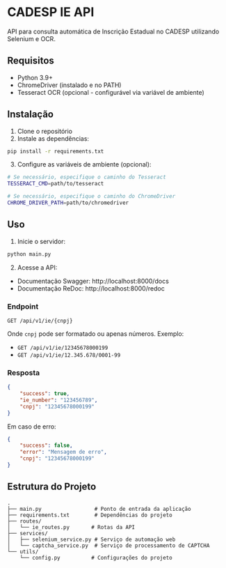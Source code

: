 # CADESP IE API

API para consulta automática de Inscrição Estadual no CADESP utilizando Selenium e OCR.

## Requisitos

- Python 3.9+
- ChromeDriver (instalado e no PATH)
- Tesseract OCR (opcional - configurável via variável de ambiente)

## Instalação

1. Clone o repositório
2. Instale as dependências:
```bash
pip install -r requirements.txt
```

3. Configure as variáveis de ambiente (opcional):
```bash
# Se necessário, especifique o caminho do Tesseract
TESSERACT_CMD=path/to/tesseract

# Se necessário, especifique o caminho do ChromeDriver
CHROME_DRIVER_PATH=path/to/chromedriver
```

## Uso

1. Inicie o servidor:
```bash
python main.py
```

2. Acesse a API:
- Documentação Swagger: http://localhost:8000/docs
- Documentação ReDoc: http://localhost:8000/redoc

### Endpoint

`GET /api/v1/ie/{cnpj}`

Onde `cnpj` pode ser formatado ou apenas números. Exemplo:
- `GET /api/v1/ie/12345678000199`
- `GET /api/v1/ie/12.345.678/0001-99`

### Resposta

```json
{
    "success": true,
    "ie_number": "123456789",
    "cnpj": "12345678000199"
}
```

Em caso de erro:
```json
{
    "success": false,
    "error": "Mensagem de erro",
    "cnpj": "12345678000199"
}
```

## Estrutura do Projeto

```
.
├── main.py                 # Ponto de entrada da aplicação
├── requirements.txt        # Dependências do projeto
├── routes/
│   └── ie_routes.py       # Rotas da API
├── services/
│   ├── selenium_service.py # Serviço de automação web
│   └── captcha_service.py  # Serviço de processamento de CAPTCHA
└── utils/
    └── config.py          # Configurações do projeto
